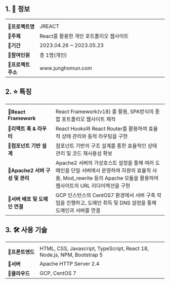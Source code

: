## 1. 📝 정보
<table style="width:100%">
  <tr>
    <th style="width:20%"></th>
    <th style="width:80%"></th>
  </tr>
  <tr>
    <td><b>🔹프로젝트명</b></td>
    <td>JREACT</td>
  </tr>
  <tr>
    <td><b>🔹주제</b></td>
    <td>React를 활용한 개인 포트폴리오 웹사이트</td>
  </tr>
  <tr>
    <td><b>🔹기간</b></td>
    <td>2023.04.26 ~ 2023.05.23</td>
  </tr>
  <tr>
    <td><b>🔹참여인원</b></td>
    <td>총 1명(개인)</td>
  </tr>
  <tr>
    <td><b>🔹프로젝트 주소</b></td>
    <td>www.junghomun.com</td>
  </tr>
</table>

## 2. ⭐ 특징
<table style="width:100%">
  <tr>
    <th style="width:30%"></th>
    <th style="width:70%"></th>
  </tr>
  <tr>
    <td><b>🔹React Framework</b></td>
    <td>React Framework(v18) 를 활용, SPA방식의 종합 포트폴리오 웹사이트 제작</td>
  </tr>
  <tr>
    <td><b>🔹리액트 훅 & 라우터</b></td>
    <td>React Hooks와 React Router를 활용하여 효율적 상태 관리와 동적 라우팅을 구현</td>
  </tr>
  <tr>
    <td><b>🔹컴포넌트 기반 설계</b></td>
    <td>컴포넌트 기반의 구조 설계를 통한 효율적인 상태 관리 및 코드 재사용성 확보</td>
  </tr>
  <tr>
    <td><b>🔹Apache2 서버 구성 및 관리</b></td>
    <td>Apache2 서버의 가상호스트 설정을 통해 여러 도메인을 단일 서버에서 운영하여 자원의 효율적 사용, Mod_rewrite 등의 Apache 모듈을 활용하여 웹사이트의 URL 리다이렉션을 구현</td>
  </tr>
  <tr>
    <td><b>🔹서버 배포 및 도메인 연결</b></td>
    <td>GCP 인스턴스의 CentOS7 환경에서 서버 구축 작업을 진행하고, 도메인 취득 및 DNS 설정을 통해 도메인과 서버를 연결</td>
  </tr>
</table>

## 3. 🛠️ 사용 기술
<table style="width:100%">
  <tr>
    <th style="width:20%"></th>
    <th style="width:80%"></th>
  </tr>
  <tr>
    <td><b>🔹프론트엔드</b></td>
    <td>HTML, CSS, Javascript, TypeScript, React 18, Node.js, NPM, Bootstrap 5</td>
  </tr>
  <tr>
    <td><b>🔹서버</b></td>
    <td>Apache HTTP Server 2.4</td>
  </tr>
  <tr>
    <td><b>🔹클라우드</b></td>
    <td>GCP, CentOS 7</td>
  </tr>
</table>